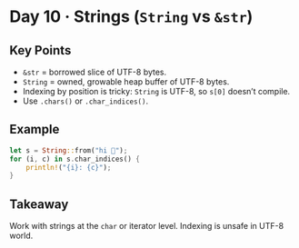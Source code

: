 # Day 10 · Strings (`String` vs `&str`)

## Key Points
- `&str` = borrowed slice of UTF-8 bytes.
- `String` = owned, growable heap buffer of UTF-8 bytes.
- Indexing by position is tricky: `String` is UTF-8, so `s[0]` doesn’t compile.
- Use `.chars()` or `.char_indices()`.

## Example
```rust
let s = String::from("hi 🚀");
for (i, c) in s.char_indices() {
    println!("{i}: {c}");
}
```

## Takeaway
Work with strings at the `char` or iterator level. Indexing is unsafe in UTF-8 world.
